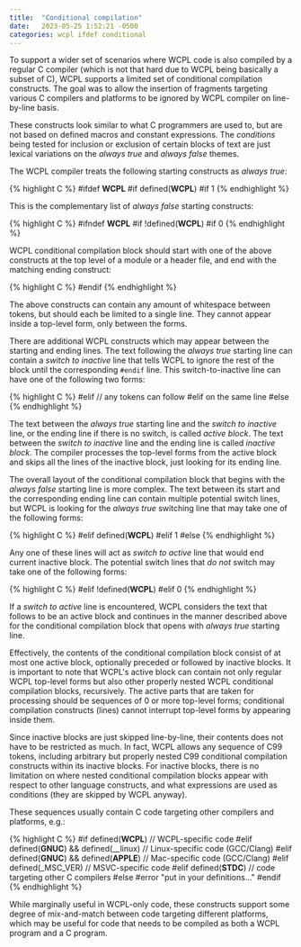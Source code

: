 ```yaml
---
title:  "Conditional compilation"
date:   2023-05-25 1:52:21 -0500
categories: wcpl ifdef conditional
---
```


To support a wider set of scenarios where WCPL code is also compiled by a regular
C compiler (which is not that hard due to WCPL being basically a subset of C), 
WCPL supports a limited set of conditional compilation constructs. The goal was
to allow the insertion of fragments targeting various C compilers and platforms 
to be ignored by WCPL compiler on line-by-line basis. 

<!--more-->

These constructs look similar to what C programmers are used to, but are not
based on defined macros and constant expressions. The *conditions* being tested
for inclusion or exclusion of certain blocks of text are just lexical variations
on the *always true* and *always false* themes.

The WCPL compiler treats the following starting constructs as *always true*:

{% highlight C %}
#ifdef __WCPL__
#if defined(__WCPL__)
#if 1
{% endhighlight %}

This is the complementary list of *always false* starting constructs:

{% highlight C %}
#ifndef __WCPL__
#if !defined(__WCPL__)
#if 0
{% endhighlight %}

WCPL conditional compilation block should start with one of the above constructs
at the top level of a module or a header file, and end with the matching ending
construct:

{% highlight C %}
#endif
{% endhighlight %}

The above constructs can contain any amount of whitespace between tokens, but
should each be limited to a single line. They cannot appear inside a top-level
form, only between the forms.

There are additional WCPL constructs which may appear between the starting and
ending lines. The text following the *always true* starting line can 
contain a *switch to inactive* line that tells WCPL to ignore the rest of the block 
until the corresponding `#endif` line. This switch-to-inactive line can have one 
of the following two forms:

{% highlight C %}
#elif // any tokens can follow #elif on the same line
#else
{% endhighlight %}

The text between the *always true* starting line and the *switch to inactive* 
line, or the ending line if there is no switch, is called *active block*.
The text between the *switch to inactive* line and the ending line is called
*inactive block*. The compiler processes the top-level forms from the active
block and skips all the lines of the inactive block, just looking for its
ending line.

The overall layout of the conditional compilation block that begins with the 
*always false* starting line is more complex. The text between its start and
the corresponding ending line can contain multiple potential switch lines, 
but WCPL is looking for the *always true* switching line that may take one
of the following forms:

{% highlight C %}
#elif defined(__WCPL__)
#elif 1
#else
{% endhighlight %}

Any one of these lines will act as *switch to active* line that would end
current inactive block. The potential switch lines that *do not* switch may
take one of the following forms:

{% highlight C %}
#elif !defined(__WCPL__)
#elif 0
{% endhighlight %}

If a *switch to active* line is encountered, WCPL considers the text that
follows to be an active block and continues in the manner described above for
the conditional compilation block that opens with *always true* starting line.

Effectively, the contents of the conditional compilation block consist
of at most one active block, optionally preceded or followed by inactive
blocks. It is important to note that WCPL's active block can contain
not only regular WCPL top-level forms but also other properly nested
WCPL conditional compilation blocks, recursively. The active parts that
are taken for processing should be sequences of 0 or more top-level
forms; conditional compilation constructs (lines) cannot interrupt
top-level forms by appearing inside them.

Since inactive blocks are just skipped line-by-line, their contents
does not have to be restricted as much. In fact, WCPL allows any sequence
of C99 tokens, including arbitrary but properly nested C99 conditional
compilation constructs within its inactive blocks. For inactive blocks,
there is no limitation on where nested conditional compilation blocks
appear with respect to other language constructs, and what expressions 
are used as conditions (they are skipped by WCPL anyway). 

These sequences usually contain C code targeting other compilers and 
platforms, e.g.:

{% highlight C %}
#if defined(__WCPL__)
// WCPL-specific code
#elif defined(__GNUC__) && defined(__linux)
// Linux-specific code (GCC/Clang)
#elif defined(__GNUC__) && defined(__APPLE__)
// Mac-specific code (GCC/Clang)
#elif defined(_MSC_VER)
// MSVC-specific code
#elif defined(__STDC__)
// code targeting other C compilers
#else
#error "put in your definitions..."
#endif
{% endhighlight %}

While marginally useful in WCPL-only code, these constructs support
some degree of mix-and-match between code targeting different platforms,
which may be useful for code that needs to be compiled as both a WCPL program
and a C program.


